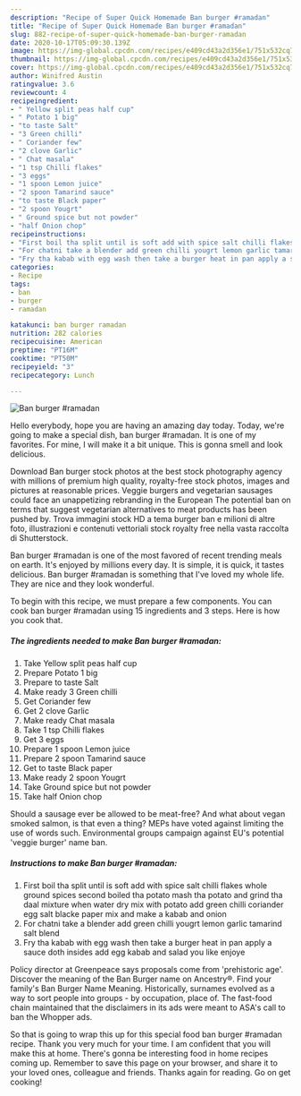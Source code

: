 ```yaml
---
description: "Recipe of Super Quick Homemade Ban burger #ramadan"
title: "Recipe of Super Quick Homemade Ban burger #ramadan"
slug: 882-recipe-of-super-quick-homemade-ban-burger-ramadan
date: 2020-10-17T05:09:30.139Z
image: https://img-global.cpcdn.com/recipes/e409cd43a2d356e1/751x532cq70/ban-burger-ramadan-recipe-main-photo.jpg
thumbnail: https://img-global.cpcdn.com/recipes/e409cd43a2d356e1/751x532cq70/ban-burger-ramadan-recipe-main-photo.jpg
cover: https://img-global.cpcdn.com/recipes/e409cd43a2d356e1/751x532cq70/ban-burger-ramadan-recipe-main-photo.jpg
author: Winifred Austin
ratingvalue: 3.6
reviewcount: 4
recipeingredient:
- " Yellow split peas half cup"
- " Potato 1 big"
- "to taste Salt"
- "3 Green chilli"
- " Coriander few"
- "2 clove Garlic"
- " Chat masala"
- "1 tsp Chilli flakes"
- "3 eggs"
- "1 spoon Lemon juice"
- "2 spoon Tamarind sauce"
- "to taste Black paper"
- "2 spoon Yougrt"
- " Ground spice but not powder"
- "half Onion chop"
recipeinstructions:
- "First boil tha split until is soft add with spice salt chilli flakes whole ground spices second boiled tha potato mash tha potato and grind tha daal mixture when water dry mix with potato add green chilli coriander egg salt blacke paper mix and make a kabab and onion"
- "For chatni take a blender add green chilli yougrt lemon garlic tamarind salt blend"
- "Fry tha kabab with egg wash then take a burger heat in pan apply a sauce doth insides add egg kabab and salad you like enjoye"
categories:
- Recipe
tags:
- ban
- burger
- ramadan

katakunci: ban burger ramadan 
nutrition: 282 calories
recipecuisine: American
preptime: "PT16M"
cooktime: "PT50M"
recipeyield: "3"
recipecategory: Lunch

---
```



![Ban burger #ramadan](https://img-global.cpcdn.com/recipes/e409cd43a2d356e1/751x532cq70/ban-burger-ramadan-recipe-main-photo.jpg)

Hello everybody, hope you are having an amazing day today. Today, we're going to make a special dish, ban burger #ramadan. It is one of my favorites. For mine, I will make it a bit unique. This is gonna smell and look delicious.

Download Ban burger stock photos at the best stock photography agency with millions of premium high quality, royalty-free stock photos, images and pictures at reasonable prices. Veggie burgers and vegetarian sausages could face an unappetizing rebranding in the European The potential ban on terms that suggest vegetarian alternatives to meat products has been pushed by. Trova immagini stock HD a tema burger ban e milioni di altre foto, illustrazioni e contenuti vettoriali stock royalty free nella vasta raccolta di Shutterstock.

Ban burger #ramadan is one of the most favored of recent trending meals on earth. It's enjoyed by millions every day. It is simple, it is quick, it tastes delicious. Ban burger #ramadan is something that I've loved my whole life. They are nice and they look wonderful.


To begin with this recipe, we must prepare a few components. You can cook ban burger #ramadan using 15 ingredients and 3 steps. Here is how you cook that.

<!--inarticleads1-->

##### The ingredients needed to make Ban burger #ramadan:

1. Take  Yellow split peas half cup
1. Prepare  Potato 1 big
1. Prepare to taste Salt
1. Make ready 3 Green chilli
1. Get  Coriander few
1. Get 2 clove Garlic
1. Make ready  Chat masala
1. Take 1 tsp Chilli flakes
1. Get 3 eggs
1. Prepare 1 spoon Lemon juice
1. Prepare 2 spoon Tamarind sauce
1. Get to taste Black paper
1. Make ready 2 spoon Yougrt
1. Take  Ground spice but not powder
1. Take half Onion chop


Should a sausage ever be allowed to be meat-free? And what about vegan smoked salmon, is that even a thing? MEPs have voted against limiting the use of words such. Environmental groups campaign against EU&#39;s potential &#39;veggie burger&#39; name ban. 

<!--inarticleads2-->

##### Instructions to make Ban burger #ramadan:

1. First boil tha split until is soft add with spice salt chilli flakes whole ground spices second boiled tha potato mash tha potato and grind tha daal mixture when water dry mix with potato add green chilli coriander egg salt blacke paper mix and make a kabab and onion
1. For chatni take a blender add green chilli yougrt lemon garlic tamarind salt blend
1. Fry tha kabab with egg wash then take a burger heat in pan apply a sauce doth insides add egg kabab and salad you like enjoye


Policy director at Greenpeace says proposals come from &#39;prehistoric age&#39;. Discover the meaning of the Ban Burger name on Ancestry®. Find your family&#39;s Ban Burger Name Meaning. Historically, surnames evolved as a way to sort people into groups - by occupation, place of. The fast-food chain maintained that the disclaimers in its ads were meant to ASA&#39;s call to ban the Whopper ads. 

So that is going to wrap this up for this special food ban burger #ramadan recipe. Thank you very much for your time. I am confident that you will make this at home. There's gonna be interesting food in home recipes coming up. Remember to save this page on your browser, and share it to your loved ones, colleague and friends. Thanks again for reading. Go on get cooking!
